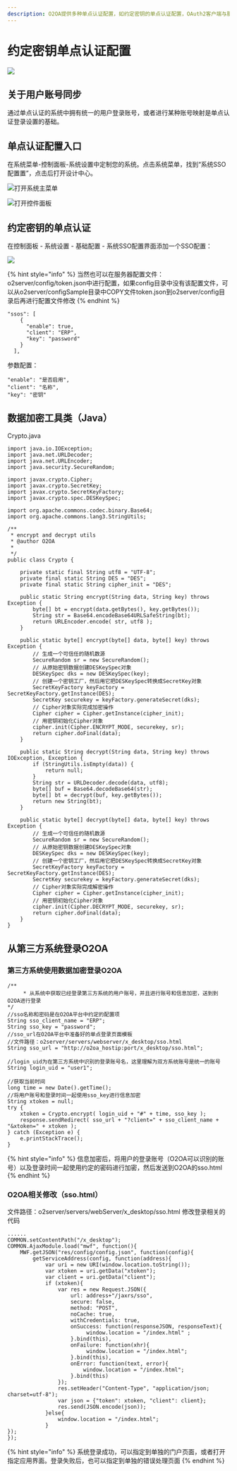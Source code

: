 ```yaml
---
description: O2OA提供多种单点认证配置，如约定密钥的单点认证配置，OAuth2客户端与服务端配置支持。本文主要讲解如果使用约定密钥实现外部系统与O2OA的单点认证。
---
```


# 约定密钥单点认证配置

![](../../.gitbook/assets/1%20%2812%29.png)

## 关于用户账号同步

通过单点认证的系统中拥有统一的用户登录账号，或者进行某种账号映射是单点认证登录设置的基础。

## 单点认证配置入口

在系统菜单-控制面板-系统设置中定制您的系统。点击系统菜单，找到“系统SSO配置置”，点击后打开设计中心。

![&#x6253;&#x5F00;&#x7CFB;&#x7EDF;&#x4E3B;&#x83DC;&#x5355;](../../.gitbook/assets/2%20%288%29.png)

![&#x6253;&#x5F00;&#x63A7;&#x4EF6;&#x9762;&#x677F;](../../.gitbook/assets/3%20%283%29.png)

## 约定密钥的单点认证

在控制面板 - 系统设置 - 基础配置 - 系统SSO配置界面添加一个SSO配置：

![](../../.gitbook/assets/4%20%2810%29.png)

{% hint style="info" %}
当然也可以在服务器配置文件：o2server/config/token.json中进行配置，如果config目录中没有该配置文件，可以从o2server/configSample目录中COPY文件token.json到o2server/config目录后再进行配置文件修改
{% endhint %}

```text
"ssos": [
    {
      "enable": true,
      "client": "ERP",
      "key": "password"
    }
  ],
```

参数配置：

```text
"enable": "是否启用",
"client": "名称",
"key": "密钥"
```

## 数据加密工具类（Java）

Crypto.java

```text
import java.io.IOException;
import java.net.URLDecoder;
import java.net.URLEncoder;
import java.security.SecureRandom;

import javax.crypto.Cipher;
import javax.crypto.SecretKey;
import javax.crypto.SecretKeyFactory;
import javax.crypto.spec.DESKeySpec;

import org.apache.commons.codec.binary.Base64;
import org.apache.commons.lang3.StringUtils;

/**
 * encrypt and decrypt utils
 * @author O2OA
 *
 */
public class Crypto {

	private static final String utf8 = "UTF-8";
	private final static String DES = "DES";
	private final static String cipher_init = "DES";

	public static String encrypt(String data, String key) throws Exception {
		byte[] bt = encrypt(data.getBytes(), key.getBytes());
		String str = Base64.encodeBase64URLSafeString(bt);
		return URLEncoder.encode( str, utf8 );
	}

	public static byte[] encrypt(byte[] data, byte[] key) throws Exception {
		// 生成一个可信任的随机数源
		SecureRandom sr = new SecureRandom();
		// 从原始密钥数据创建DESKeySpec对象
		DESKeySpec dks = new DESKeySpec(key);
		// 创建一个密钥工厂，然后用它把DESKeySpec转换成SecretKey对象
		SecretKeyFactory keyFactory = SecretKeyFactory.getInstance(DES);
		SecretKey securekey = keyFactory.generateSecret(dks);
		// Cipher对象实际完成加密操作
		Cipher cipher = Cipher.getInstance(cipher_init);
		// 用密钥初始化Cipher对象
		cipher.init(Cipher.ENCRYPT_MODE, securekey, sr);
		return cipher.doFinal(data);
	}

	public static String decrypt(String data, String key) throws IOException, Exception {
		if (StringUtils.isEmpty(data)) {
			return null;
		}
		String str = URLDecoder.decode(data, utf8);
		byte[] buf = Base64.decodeBase64(str);
		byte[] bt = decrypt(buf, key.getBytes());
		return new String(bt);
	}

	public static byte[] decrypt(byte[] data, byte[] key) throws Exception {
		// 生成一个可信任的随机数源
		SecureRandom sr = new SecureRandom();
		// 从原始密钥数据创建DESKeySpec对象
		DESKeySpec dks = new DESKeySpec(key);
		// 创建一个密钥工厂，然后用它把DESKeySpec转换成SecretKey对象
		SecretKeyFactory keyFactory = SecretKeyFactory.getInstance(DES);
		SecretKey securekey = keyFactory.generateSecret(dks);
		// Cipher对象实际完成解密操作
		Cipher cipher = Cipher.getInstance(cipher_init);
		// 用密钥初始化Cipher对象
		cipher.init(Cipher.DECRYPT_MODE, securekey, sr);
		return cipher.doFinal(data);
	}
}
```

## 从第三方系统登录O2OA

### 第三方系统使用数据加密登录O2OA

```text
/**
	 * 从系统中获取已经登录第三方系统的用户账号，并且进行账号和信息加密，送到到O2OA进行登录
*/
//sso名称和密码是在O2OA平台中约定的配置项
String sso_client_name = "ERP";
String sso_key = "password";
//sso_url在O2OA平台中准备好的单点登录页面模板
//文件路径：o2server/servers/webserver/x_desktop/sso.html
String sso_url = "http://o2oa_hostip:port/x_desktop/sso.html";
		
//login_uid为在第三方系统中识别的登录账号名，这里理解为双方系统账号是统一的账号
String login_uid = "user1";
		
//获取当前时间
long time = new Date().getTime();
//将用户账号和登录时间一起使用sso_key进行信息加密
String xtoken = null;
try {
	xtoken = Crypto.encrypt( login_uid + "#" + time, sso_key );
	response.sendRedirect( sso_url + "?client=" + sso_client_name + "&xtoken=" + xtoken );
} catch (Exception e) {
	e.printStackTrace();
}
```

{% hint style="info" %}
信息加密后，将用户的登录账号（O2OA可以识别的账号）以及登录时间一起使用约定的密码进行加密，然后发送到O2OA的sso.html
{% endhint %}

### O2OA相关修改（sso.html）

文件路径：o2server/servers/webServer/x\_desktop/sso.html 修改登录相关的代码

```text
......
COMMON.setContentPath("/x_desktop");
COMMON.AjaxModule.load("mwf", function(){
    MWF.getJSON("res/config/config.json", function(config){
        getServiceAddress(config, function(address){
            var uri = new URI(window.location.toString());
            var xtoken = uri.getData("xtoken");
            var client = uri.getData("client");
            if (xtoken){
                var res = new Request.JSON({
                    url: address+"/jaxrs/sso",
                    secure: false,
                    method: "POST",
                    noCache: true,
                    withCredentials: true,
                    onSuccess: function(responseJSON, responseText){
                         window.location = "/index.html" ;
                    }.bind(this),
                    onFailure: function(xhr){
                         window.location = "/index.html";
                    }.bind(this),
                    onError: function(text, error){
                        window.location = "/index.html";
                    }.bind(this)
                });
                res.setHeader("Content-Type", "application/json; charset=utf-8");
                var json = {"token": xtoken, "client": client};
                res.send(JSON.encode(json));
            }else{
                window.location = "/index.html";
            }
});
});

```

{% hint style="info" %}
系统登录成功，可以指定到单独的门户页面，或者打开指定应用界面。登录失败后，也可以指定到单独的错误处理页面
{% endhint %}



